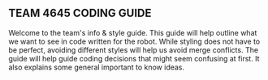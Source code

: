## **TEAM 4645 CODING GUIDE**
Welcome to the team's info & style guide. This guide will help outline what we want to see in code written for the robot. While styling does not have to be perfect, avoiding different styles will help us avoid merge conflicts. The guide will help guide coding decisions that might seem confusing at first. It also explains some general important to know ideas.